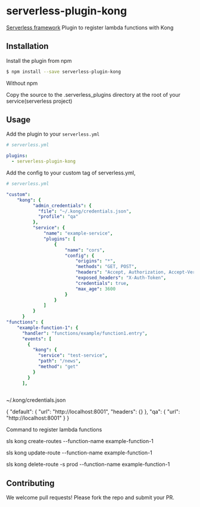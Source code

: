 # serverless-plugin-kong

[Serverless framework](https://www.serverless.com) Plugin to register lambda functions with Kong

## Installation

Install the plugin from npm

```bash
$ npm install --save serverless-plugin-kong
```

Without npm

Copy the source to the .serverless_plugins directory at the root of your service(serverless project)

## Usage

Add the plugin to your `serverless.yml`

```yaml
# serverless.yml

plugins:
  - serverless-plugin-kong
```

Add the config to your custom tag of serverless.yml,

```yaml
# serverless.yml

"custom":
    "kong": {
          "admin_credentials": {
            "file": "~/.kong/credentials.json",
            "profile": "qa"
          },
          "service": {
              "name": "example-service",
              "plugins": [
                  {
                      "name": "cors",
                      "config": {
                          "origins": "*",
                          "methods": "GET, POST",
                          "headers": "Accept, Authorization, Accept-Version, Content-Length, Content-Type, Date, X-Auth-Token",
                          "exposed_headers": "X-Auth-Token",
                          "credentials": true,
                          "max_age": 3600
                      }
                  }
              ]
          }
      }
"functions": {
    "example-function-1": {
      "handler": "functions/example/function1.entry",
      "events": [
        {
          "kong": {
            "service": "test-service",
            "path": "/news",
            "method": "get"
          }
        }
      ],
    
```

~/.kong/credentials.json

{
  "default": { 
    "url": "http://localhost:8001",
    "headers": {}
  },
  "qa": {
   "url": "http://localhost:8001"
  }
}


Command to register lambda functions

sls kong create-routes --function-name example-function-1

sls kong update-route --function-name example-function-1

sls kong delete-route -s prod --function-name example-function-1

## Contributing

We welcome pull requests! Please fork the repo and submit your PR.
